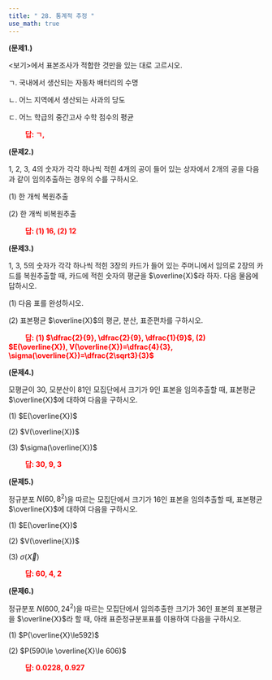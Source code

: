 ```yaml
---
title: " 28. 통계적 추정 "
use_math: true
---
```


**(문제1.)**

$<$보기$>$에서 표본조사가 적합한 것만을 있는 대로 고르시오.

ㄱ. 국내에서 생산되는 자동차 배터리의 수명

ㄴ. 어느 지역에서 생산되는 사과의 당도

ㄷ. 어느 학급의 중간고사 수학 점수의 평균

 **<span style="color: red;">$\qquad$답: ㄱ,</span>** 


**(문제2.)**

1, 2, 3, 4의 숫자가 각각 하나씩 적힌 4개의 공이 들어 있는 상자에서 2개의 공을 다음과 같이 임의추출하는 경우의 수를 구하시오.

(1) 한 개씩 복원추출

(2) 한 개씩 비복원추출

 **<span style="color: red;">$\qquad$답: (1) $16$, (2) $12$</span>** 

**(문제3.)**

1, 3, 5의 숫자가 각각 하나씩 적힌 3장의 카드가 들어 있는 주머니에서 임의로 2장의 카드를 복원추출할 때, 카드에 적힌 숫자의 평균을 $\overline{X}$라 하자. 다음 물음에 답하시오.

(1) 다음 표를 완성하시오.

(2) 표본평균 $\overline{X}$의 평균, 분산, 표준편차를 구하시오.

 **<span style="color: red;">$\qquad$답: (1) $\dfrac{2}{9}, \dfrac{2}{9}, \dfrac{1}{9}$, (2) $E(\overline{X}), V(\overline{X})=\dfrac{4}{3}, \sigma(\overline{X})=\dfrac{2\sqrt3}{3}$</span>** 

**(문제4.)**

모평균이 30, 모분산이 81인 모집단에서 크기가 9인 표본을 임의추출할 때, 표본평균 $\overline{X}$에 대하여 다음을 구하시오.

(1) $E(\overline{X})$

(2) $V(\overline{X})$

(3) $\sigma(\overline{X})$

 **<span style="color: red;">$\qquad$답: 30, 9, 3</span>** 


**(문제5.)**

정규분포 $N(60, 8^2)$을 따르는 모집단에서 크기가 16인 표본을 임의추출할 때, 표본평균 $\overline{X}$에 대하여 다음을 구하시오.

(1) $E(\overline{X})$

(2) $V(\overline{X})$

(3) $\sigma(\vec{X})$

 **<span style="color: red;">$\qquad$답: 60, 4, 2</span>** 


**(문제6.)**

정규분포 $N(600, 24^2)$을 따르는 모집단에서 임의추출한 크기가 36인 표본의 표본평균을 $\overline{X}$라 할 때, 아래 표준정규분포표를 이용하여 다음을 구하시오.

(1) $P(\overline{X}\le592)$

(2) $P(590\le \overline{X}\le 606)$

 **<span style="color: red;">$\qquad$답: 0.0228, 0.927</span>** 



